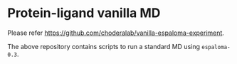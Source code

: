 # Protein-ligand vanilla MD
Please refer https://github.com/choderalab/vanilla-espaloma-experiment.

The above repository contains scripts to run a standard MD using `espaloma-0.3`.